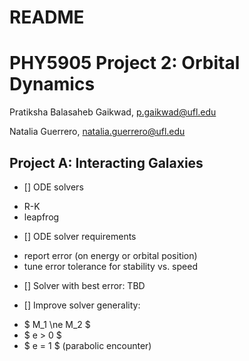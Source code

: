 # README #

# PHY5905 Project 2: Orbital Dynamics

Pratiksha Balasaheb Gaikwad, p.gaikwad@ufl.edu

Natalia Guerrero, natalia.guerrero@ufl.edu


## Project A: Interacting Galaxies

- [] ODE solvers
* R-K
* leapfrog

- [] ODE solver requirements
* report error (on energy or orbital position)
* tune error tolerance for stability vs. speed

- [] Solver with best error: TBD

- [] Improve solver generality:
* $ M_1 \ne M_2 $
* $ e > 0 $
* $ e = 1 $ (parabolic encounter)

